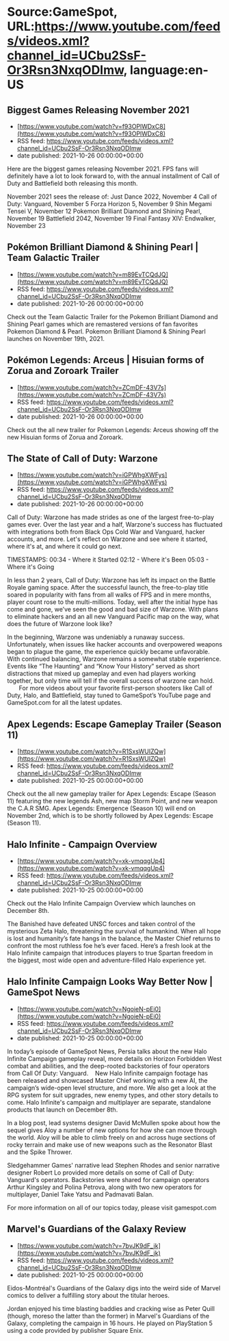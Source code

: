 # Source:GameSpot, URL:https://www.youtube.com/feeds/videos.xml?channel_id=UCbu2SsF-Or3Rsn3NxqODImw, language:en-US

## Biggest Games Releasing November 2021
 - [https://www.youtube.com/watch?v=f93OPlWDxC8](https://www.youtube.com/watch?v=f93OPlWDxC8)
 - RSS feed: https://www.youtube.com/feeds/videos.xml?channel_id=UCbu2SsF-Or3Rsn3NxqODImw
 - date published: 2021-10-26 00:00:00+00:00

Here are the biggest games releasing November 2021. FPS fans will definitely have a lot to look forward to, with the annual installment of Call of Duty and Battlefield both releasing this month.

November 2021 sees the release of:
Just Dance 2022, November 4
Call of Duty: Vanguard, November 5
Forza Horizon 5, November 9
Shin Megami Tensei V, November 12
Pokemon Brilliant Diamond and Shining Pearl, November 19
Battlefield 2042, November 19
Final Fantasy XIV: Endwalker, November 23

## Pokémon Brilliant Diamond & Shining Pearl | Team Galactic Trailer
 - [https://www.youtube.com/watch?v=m89EvTCQdJQ](https://www.youtube.com/watch?v=m89EvTCQdJQ)
 - RSS feed: https://www.youtube.com/feeds/videos.xml?channel_id=UCbu2SsF-Or3Rsn3NxqODImw
 - date published: 2021-10-26 00:00:00+00:00

Check out the Team Galactic Trailer for the Pokemon Brilliant Diamond and Shining Pearl games which are remastered versions of fan favorites Pokemon Diamond & Pearl. Pokemon Brilliant Diamond & Shining Pearl launches on November 19th, 2021.

## Pokémon Legends: Arceus | Hisuian forms of Zorua and Zoroark Trailer
 - [https://www.youtube.com/watch?v=ZCmDF-43V7s](https://www.youtube.com/watch?v=ZCmDF-43V7s)
 - RSS feed: https://www.youtube.com/feeds/videos.xml?channel_id=UCbu2SsF-Or3Rsn3NxqODImw
 - date published: 2021-10-26 00:00:00+00:00

Check out the all new trailer for Pokemon Legends: Arceus showing off the new Hisuian forms of Zorua and Zoroark.

## The State of Call of Duty: Warzone
 - [https://www.youtube.com/watch?v=iGPWhgXWFys](https://www.youtube.com/watch?v=iGPWhgXWFys)
 - RSS feed: https://www.youtube.com/feeds/videos.xml?channel_id=UCbu2SsF-Or3Rsn3NxqODImw
 - date published: 2021-10-26 00:00:00+00:00

Call of Duty: Warzone has made strides as one of the largest free-to-play games ever. Over the last year and a half, Warzone's success has fluctuated with integrations both from Black Ops Cold War and Vanguard, hacker accounts, and more. Let's reflect on Warzone and see where it started, where it's at, and where it could go next. 

TIMESTAMPS:
00:34 - Where it Started
02:12 - Where it's Been
05:03 - Where it's Going

In less than 2 years, Call of Duty: Warzone has left its impact on the Battle Royale gaming space. After the successful launch, the free-to-play title soared in popularity with fans from all walks of FPS and in mere months, player count rose to the multi-millions. Today, well after the initial hype has come and gone, we’ve seen the good and bad size of Warzone. With plans to eliminate hackers and an all new Vanguard Pacific map on the way, what does the future of Warzone look like?    

In the beginning, Warzone was undeniably a runaway success. Unfortunately, when issues like hacker accounts and overpowered weapons began to plague the game, the experience quickly became unfavorable. With continued balancing, Warzone remains a somewhat stable experience. Events like “The Haunting” and “Know Your History” served as short distractions that mixed up gameplay and even had players working together, but only time will tell if the overall success of warzone can hold.    
      
For more videos about your favorite first-person shooters like Call of Duty, Halo, and Battlefield, stay tuned to GameSpot’s YouTube page and GameSpot.com for all the latest updates.

## Apex Legends: Escape Gameplay Trailer (Season 11)
 - [https://www.youtube.com/watch?v=R1SxsWUIZQw](https://www.youtube.com/watch?v=R1SxsWUIZQw)
 - RSS feed: https://www.youtube.com/feeds/videos.xml?channel_id=UCbu2SsF-Or3Rsn3NxqODImw
 - date published: 2021-10-25 00:00:00+00:00

Check out the all new gameplay trailer for Apex Legends: Escape (Season 11) featuring the new legends Ash, new map Storm Point, and new weapon the C.A.R SMG. Apex Legends: Emergence (Season 10) will end on November 2nd, which is to be shortly followed by Apex Legends: Escape (Season 11).

## Halo Infinite - Campaign Overview
 - [https://www.youtube.com/watch?v=xk-vmqqgUp4](https://www.youtube.com/watch?v=xk-vmqqgUp4)
 - RSS feed: https://www.youtube.com/feeds/videos.xml?channel_id=UCbu2SsF-Or3Rsn3NxqODImw
 - date published: 2021-10-25 00:00:00+00:00

Check out the Halo Infinite Campaign Overview which launches on December 8th. 

The Banished have defeated UNSC forces and taken control of the mysterious Zeta Halo, threatening the survival of humankind. When all hope is lost and humanity’s fate hangs in the balance, the Master Chief returns to confront the most ruthless foe he’s ever faced. Here’s a fresh look at the Halo Infinite campaign that introduces players to true Spartan freedom in the biggest, most wide open and adventure-filled Halo experience yet.

## Halo Infinite Campaign Looks Way Better Now | GameSpot News
 - [https://www.youtube.com/watch?v=NgoieN-pEi0](https://www.youtube.com/watch?v=NgoieN-pEi0)
 - RSS feed: https://www.youtube.com/feeds/videos.xml?channel_id=UCbu2SsF-Or3Rsn3NxqODImw
 - date published: 2021-10-25 00:00:00+00:00

In today’s episode of GameSpot News, Persia talks about the new Halo Infinite Campaign gameplay reveal, more details on Horizon Forbidden West combat and abilities, and the deep-rooted backstories of four operators from Call Of Duty: Vanguard. 
 
New Halo Infinite campaign footage has been released and showcased Master Chief working with a new AI, the campaign’s wide-open level structure, and more. We also get a look at the RPG system for suit upgrades, new enemy types, and other story details to come. Halo Infinite's campaign and multiplayer are separate, standalone products that launch on December 8th.

In a blog post, lead systems designer David McMullen spoke about how the sequel gives Aloy a number of new options for how she can move through the world. Aloy will be able to climb freely on and across huge sections of rocky terrain and make use of new weapons such as the Resonator Blast and the Spike Thrower.

Sledgehammer Games' narrative lead Stephen Rhodes and senior narrative designer Robert Lo provided more details on some of Call of Duty: Vanguard's operators. Backstories were shared for campaign operators Arthur Kingsley and Polina Petrova, along with two new operators for multiplayer, Daniel Take Yatsu and Padmavati Balan. 

For more information on all of our topics today, please visit gamespot.com

## Marvel's Guardians of the Galaxy Review
 - [https://www.youtube.com/watch?v=7bvJK9dF_jk](https://www.youtube.com/watch?v=7bvJK9dF_jk)
 - RSS feed: https://www.youtube.com/feeds/videos.xml?channel_id=UCbu2SsF-Or3Rsn3NxqODImw
 - date published: 2021-10-25 00:00:00+00:00

Eidos-Montréal's Guardians of the Galaxy digs into the weird side of Marvel comics to deliver a fulfilling story about the titular heroes.

Jordan enjoyed his time blasting baddies and cracking wise as Peter Quill (though, moreso the latter than the former) in Marvel's Guardians of the Galaxy, completing the campaign in 16 hours. He played on PlayStation 5 using a code provided by publisher Square Enix.

